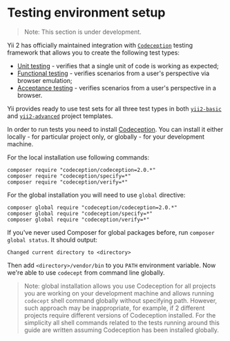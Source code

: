Testing environment setup
======================

> Note: This section is under development.

Yii 2 has officially maintained integration with [`Codeception`](https://github.com/Codeception/Codeception) testing
framework that allows you to create the following test types:

- [Unit testing](test-unit.md) - verifies that a single unit of code is working as expected;
- [Functional testing](test-functional.md) - verifies scenarios from a user's perspective via browser emulation;
- [Acceptance testing](test-acceptance.md) - verifies scenarios from a user's perspective in a browser.

Yii provides ready to use test sets for all three test types in both
[`yii2-basic`](https://github.com/yiisoft/yii2-app-basic) and
[`yii2-advanced`](https://github.com/yiisoft/yii2-app-advanced) project templates.

In order to run tests you need to install [Codeception](https://github.com/Codeception/Codeception).
You can install it either locally - for particular project only, or globally - for your development machine.

For the local installation use following commands:

```
composer require "codeception/codeception=2.0.*"
composer require "codeception/specify=*"
composer require "codeception/verify=*"
```

For the global installation you will need to use `global` directive:

```
composer global require "codeception/codeception=2.0.*"
composer global require "codeception/specify=*"
composer global require "codeception/verify=*"
```

If you've never used Composer for global packages before, run `composer global status`. It should output:

```
Changed current directory to <directory>
```

Then add `<directory>/vendor/bin` to you `PATH` environment variable. Now we're able to use `codecept` from command
line globally.

> Note: global installation allows you use Codeception for all projects you are working on your development machine and
  allows running `codecept` shell command globally without specifying path. However, such approach may be inappropriate,
  for example, if 2 different projects require different versions of Codeception installed.
  For the simplicity all shell commands related to the tests running around this guide are written assuming Codeception
  has been installed globally.
